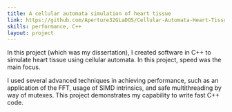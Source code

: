 ```yaml
---
title: A cellular automata simulation of heart tissue
link: https://github.com/Aperture32GLaDOS/Cellular-Automata-Heart-Tissue
skills: performance, C++
layout: project
---
```

In this project (which was my dissertation), I created software in C++ to simulate heart tissue using cellular automata. In this project, speed was the main focus.

I used several advanced techniques in achieving performance, such as an application of the FFT, usage of SIMD intrinsics, and safe multithreading by way of mutexes. This project demonstrates my capability to write fast C++ code.
